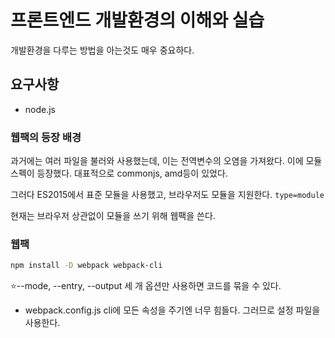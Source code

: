 # 프론트엔드 개발환경의 이해와 실습

개발환경을 다루는 방법을 아는것도 매우 중요하다.

## 요구사항

- node.js

### 웹팩의 등장 배경

과거에는 여러 파일을 불러와 사용했는데, 이는 전역변수의 오염을 가져왔다.
이에 모듈 스펙이 등장했다. 대표적으로 commonjs, amd등이 있었다.

그러다 ES2015에서 표준 모듈을 사용했고, 브라우저도 모듈을 지원한다. `type=module`

현재는 브라우저 상관없이 모듈을 쓰기 위해 웹팩을 쓴다.

### 웹팩

```bash
npm install -D webpack webpack-cli
```

⭐️--mode, --entry, --output 세 개 옵션만 사용하면 코드를 묶을 수 있다.

- webpack.config.js
  cli에 모든 속성을 주기엔 너무 힘들다. 그러므로 설정 파일을 사용한다.
